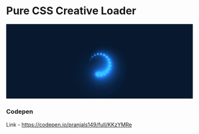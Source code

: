 # Pure CSS Creative Loader

![](https://github.com/pranjals149/CSS-Arts/blob/master/Pure%20CSS%20Creative%20Loader/Pure%20CSS%20Creative%20Loader.gif)

### Codepen

Link - https://codepen.io/pranjals149/full/KKzYMRe
